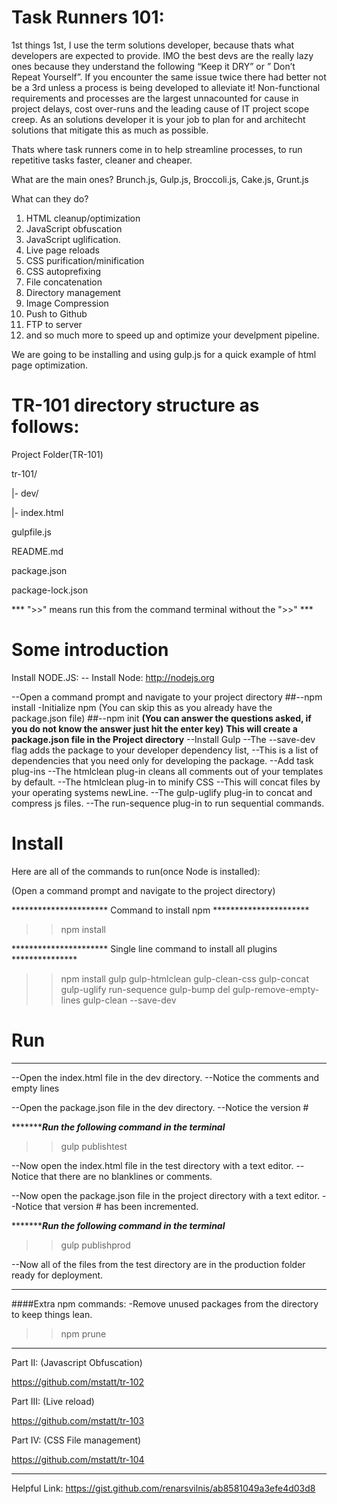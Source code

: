 # Task Runners 101:

1st things 1st, I use the term solutions developer, because thats what developers are expected to provide.
IMO the best devs are the really lazy ones because they understand the following “Keep it DRY” or ” Don’t Repeat Yourself”.
If you encounter the same issue twice there had better not be a 3rd unless a process is being developed to alleviate it! Non-functional requirements and processes are the largest unnacounted for cause in project delays, cost over-runs and the leading cause of IT project scope creep. As an solutions developer it is your job to plan for and architecht solutions that mitigate this as much as possible.

Thats where task runners come in to help streamline processes, to run repetitive tasks faster, cleaner and cheaper.

What are the main ones?
Brunch.js, Gulp.js, Broccoli.js, Cake.js, Grunt.js

What can they do?

1) HTML cleanup/optimization
2) JavaScript obfuscation
3) JavaScript uglification.
4) Live page reloads
5) CSS purification/minification
6) CSS autoprefixing 
7) File concatenation
8) Directory management
9) Image Compression
10) Push to Github
11) FTP to server
12) and so much more to speed up and optimize your develpment pipeline.

We are going to be installing and using gulp.js for a quick example of html page optimization.

# TR-101 directory structure as follows:
Project Folder(TR-101)

tr-101/

|- dev/

   |- index.html
   
gulpfile.js

README.md

package.json

package-lock.json


*** ">>" means run this from the command terminal without the ">>" ***

# Some introduction
Install NODE.JS:
-- Install Node:
http://nodejs.org

--Open a command prompt and navigate to your project directory
##--npm install
-Initialize npm (You can skip this as you already have the package.json file)
##--npm init 
**(You can answer the questions asked, if you do not know the answer just hit the enter key)**
****This will create a package.json file in the Project directory****
--Install Gulp
--The --save-dev flag adds the package to your developer dependency list,
--This is a list of dependencies that you need only for developing the package.
--Add task plug-ins
--The htmlclean plug-in cleans all comments out of your templates by default.
--The htmlclean plug-in to minify CSS
--This will concat files by your operating systems newLine.
--The gulp-uglify plug-in to concat and compress js files.
--The run-sequence plug-in to run sequential commands.

# Install
Here are all of the commands to run(once Node is installed):

(Open a command prompt and navigate to the project directory)

********************** Command to install npm **********************
>>npm install

********************** Single line command to install all plugins ***************
>>npm install gulp gulp-htmlclean gulp-clean-css gulp-concat gulp-uglify run-sequence gulp-bump del gulp-remove-empty-lines gulp-clean --save-dev

# Run
************************************************

--Open the index.html file in the dev directory.
--Notice the comments and empty lines

--Open the package.json file in the dev directory.
--Notice the version #


**********************Run the following command in the terminal***************
>>gulp publishtest


--Now open the index.html file in the test directory with a text editor.
--Notice that there are no blanklines or comments.

--Now open the package.json file in the project directory with a text editor.
--Notice that version # has been incremented.

**********************Run the following command in the terminal***************
>>gulp publishprod

--Now all of the files from the test directory are in the production folder ready for deployment.

************************************************
####Extra npm commands:
-Remove unused packages from the directory to keep things lean.

>>npm prune


************************************************

Part II: (Javascript Obfuscation)

https://github.com/mstatt/tr-102

Part III: (Live reload)

https://github.com/mstatt/tr-103

Part IV: (CSS File management)

https://github.com/mstatt/tr-104
************************************************



Helpful Link:
https://gist.github.com/renarsvilnis/ab8581049a3efe4d03d8
